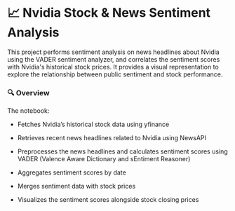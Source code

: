 # 📈 Nvidia Stock & News Sentiment Analysis

This project performs sentiment analysis on news headlines about Nvidia using the VADER sentiment analyzer, and correlates the sentiment scores with Nvidia's historical stock prices. It provides a visual representation to explore the relationship between public sentiment and stock performance.

### 🔍 Overview

The notebook:

- Fetches Nvidia’s historical stock data using yfinance

- Retrieves recent news headlines related to Nvidia using NewsAPI

- Preprocesses the news headlines and calculates sentiment scores using VADER (Valence Aware Dictionary and sEntiment Reasoner)

- Aggregates sentiment scores by date

- Merges sentiment data with stock prices

- Visualizes the sentiment scores alongside stock closing prices